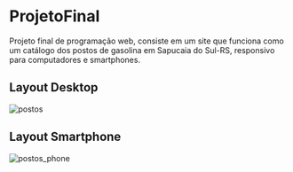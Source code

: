 # ProjetoFinal
Projeto final de programação web, consiste em um site que funciona como um catálogo dos postos de gasolina em Sapucaia do Sul-RS, responsivo para computadores e smartphones.

## Layout Desktop
![postos](https://github.com/joaozin11/ProjetoFinal/assets/83031228/5f837d4d-4dc9-4bf0-978e-0daf988b3aaa)

## Layout Smartphone
![postos_phone](https://github.com/joaozin11/ProjetoFinal/assets/83031228/78cdba41-df92-4897-9156-9e9088c2f069)
